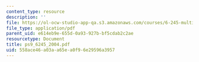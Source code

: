 ```yaml
---
content_type: resource
description: ''
file: https://ol-ocw-studio-app-qa.s3.amazonaws.com/courses/6-245-multivariable-control-systems-spring-2004/558ace46a03aa65ea0f96e29596a3957_ps9_6245_2004.pdf
file_type: application/pdf
parent_uid: e614eb9e-655d-0a93-927b-bf5cdab2c2ae
resourcetype: Document
title: ps9_6245_2004.pdf
uid: 558ace46-a03a-a65e-a0f9-6e29596a3957
---
```

